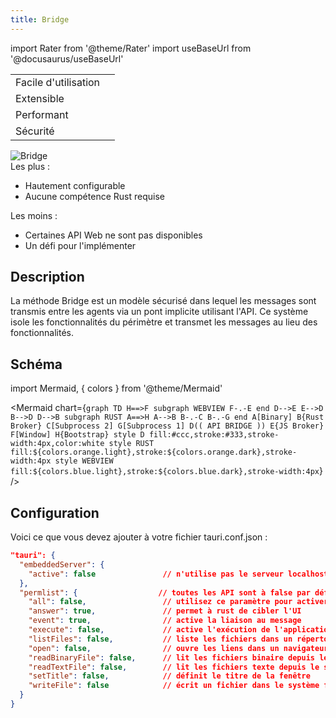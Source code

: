 ```yaml
---
title: Bridge
---
```


import Rater from '@theme/Rater' import useBaseUrl from '@docusaurus/useBaseUrl'

<div className="row">
  <div className="col col--4">
    <table>
      <tr>
        <td>Facile d'utilisation</td>
        <td><Rater value="3"/></td>
      </tr>
      <tr>
        <td>Extensible</td>
        <td><Rater value="5"/></td>
      </tr>
      <tr>
        <td>Performant</td>
        <td><Rater value="4"/></td>
      </tr>
      <tr>
        <td>Sécurité</td>
        <td><Rater value="4"/></td>
      </tr>
    </table>
  </div>
  <div className="col col--4 pattern-logo">
    <img src="{useBaseUrl('img/patterns/Bridge.png')}" alt="Bridge" />
  </div>
    <div className="col col--4">
    Les plus :
    <ul>
      <li>Hautement configurable</li>
      <li>Aucune compétence Rust requise</li>
    </ul>
    Les moins :
    <ul>
      <li>Certaines API Web ne sont pas disponibles</li>
      <li>Un défi pour l'implémenter</li>
    </ul>
  </div>
</div>

## Description

La méthode Bridge est un modèle sécurisé dans lequel les messages sont transmis entre les agents via un pont implicite utilisant l'API. Ce système isole les fonctionnalités du périmètre et transmet les messages au lieu des fonctionnalités.

## Schéma

import Mermaid, { colors } from '@theme/Mermaid'

<Mermaid chart={`graph TD H==>F subgraph WEBVIEW F-.-E end D-->E E-->D B-->D D-->B subgraph RUST A==>H A-->B B-.-C B-.-G end A[Binary] B{Rust Broker} C[Subprocess 2] G[Subprocess 1] D(( API BRIDGE )) E{JS Broker} F[Window] H{Bootstrap} style D fill:#ccc,stroke:#333,stroke-width:4px,color:white style RUST fill:${colors.orange.light},stroke:${colors.orange.dark},stroke-width:4px style WEBVIEW fill:${colors.blue.light},stroke:${colors.blue.dark},stroke-width:4px`} />

## Configuration

Voici ce que vous devez ajouter à votre fichier tauri.conf.json :
```json
"tauri": {
  "embeddedServer": {
    "active": false               // n'utilise pas le serveur localhost
  },
  "permlist": {                  // toutes les API sont à false par défaut
    "all": false,                 // utilisez ce paramètre pour activer toutes les API
    "answer": true,               // permet à rust de cibler l'UI
    "event": true,                // active la liaison au message
    "execute": false,             // active l'exécution de l'application
    "listFiles": false,           // liste les fichiers dans un répertoire
    "open": false,                // ouvre les liens dans un navigateur
    "readBinaryFile": false,      // lit les fichiers binaire depuis le système fichier local
    "readTextFile": false,        // lit les fichiers texte depuis le système fichier local
    "setTitle": false,            // définit le titre de la fenêtre
    "writeFile": false            // écrit un fichier dans le système fichier local
  }
}

```
